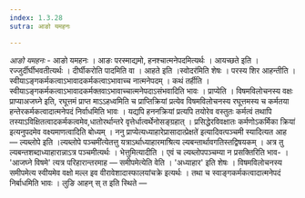 ```yaml
---
index: 1.3.28
sutra: आङो यमहनः

---
```

_आङो यमहनः_ - आङो यमहनः । आङः परस्माद्यमो, हनश्चात्मनेपदमित्यर्थः । आयच्छते इति । रज्जुर्दीर्घीभवतीत्यर्थः । दीर्घीकरोति पादमिति वा । आहते इति ।स्वोदर॑मिति शेषः । परस्य शिर आहन्तीति । स्वीयाऽङ्गकर्मकत्वाऽभावादकर्मकत्वाऽभावाच्च नात्मनेपदम् । कथं तर्हीति । स्वीयाऽङ्गकर्मकत्वाऽभावादकर्मक्तवाऽभावाच्चात्मनेपदाऽसंभवादिति भावः । प्राप्येति । विषमविलोचनस्य वक्षः प्राप्याअजघ्ने इति, रघूत्तमं प्राप्त माऽऽहध्वमिति च प्राप्तिक्रियां प्रत्येव विषमविलोचनस्य रघूत्तमस्य च कर्मतया हन्तेरकर्मकत्वादात्मनेपदं निर्वाधमिति भावः । यद्यपि हननक्रियां प्रत्यपि तयोरेव वस्तुतः कर्मत्वं तथापि तस्याऽविक्षितत्वादकर्मकत्वमेव,धातोरर्थान्तरे वृत्तेर्धात्वर्थेनोसङ्ग्रहात् । प्रसिद्धेरविवक्षातः कर्मणोऽकर्मिका क्रिया॑ इत्यनुपदमेव वक्ष्यमाणत्वादिति बोध्यम् । ननु प्राप्येत्यध्याहारेप्रासादात्प्रेक्षते॑ इत्यादिवत्पञ्चमी स्यादित्यत आह —  ल्यब्लोपे इति ।ल्यब्लोपे पञ्चमी॑त्येतत्तु यत्राऽर्थाध्याहारमाश्रित्य ल्यबन्तार्थावगतिस्तद्विषयकम् । अत्र तु ल्यबन्तशब्दाध्याहारान्नाऽत्र पञ्चमीत्यर्थः । भेत्तुमित्यादीति । एवं च ल्यब्लोपपञ्चम्या न प्रसक्तिरिति भाव- । 'आजघ्ने विषमे' त्यत्र परिहारान्तरमाह —  समीपमेत्येति वेति । 'अध्याहार' इति शेषः । विषमविलोचनस्य समीपमेत्य स्वीयमेव वक्षो मल्ल इव वीरावेशादास्फालयांचक्रे इत्यर्थः । तथा च स्वाङ्गकर्मकत्वादात्मनेपदं निर्बाधमिति भावः । लुङि आहन् स् त इति स्थिते  —  